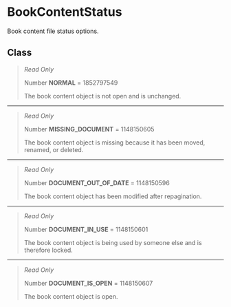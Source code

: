 # BookContentStatus
Book content file status options.

## Class
> *Read Only* 
> 
> Number **NORMAL** = 1852797549
> 
> The book content object is not open and is unchanged.
*** 
> *Read Only* 
> 
> Number **MISSING_DOCUMENT** = 1148150605
> 
> The book content object is missing because it has been moved, renamed, or deleted.
*** 
> *Read Only* 
> 
> Number **DOCUMENT_OUT_OF_DATE** = 1148150596
> 
> The book content object has been modified after repagination.
*** 
> *Read Only* 
> 
> Number **DOCUMENT_IN_USE** = 1148150601
> 
> The book content object is being used by someone else and is therefore locked.
*** 
> *Read Only* 
> 
> Number **DOCUMENT_IS_OPEN** = 1148150607
> 
> The book content object is open.

